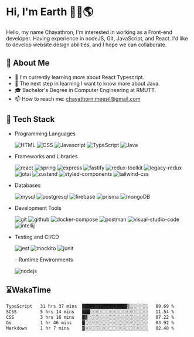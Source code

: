 # Hi, I'm Earth 👋🏽🌎
Hello, my name Chayathron, I'm interested in
working as a Front-end developer.
Having experience in nodeJS, Git, JavaScript,
and React. I'd like to develop website design
abilities, and I hope we can collaborate.


## 🎃 About Me

- 🌱 I'm currently learning more about React Typescript.
- 🦘 The next step in learning I want to know more about Java.
- 🎓 Bachelor's Degree in Computer Engineering at RMUTT.
- 📫 How to reach me: chayathorn.meesil@gmail.com

## 💾 Tech Stack
- Programming Languages
  <p>

    <img src="https://img.shields.io/badge/html-E5532D.svg?style=for-the-badge&logo=html5&logoColor=white" alt="HTML" />
    <img src="https://img.shields.io/badge/css-264DE4.svg?style=for-the-badge&logo=css3&logoColor=white" alt="CSS" />
    <img src="https://img.shields.io/badge/javascript-%23323330.svg?style=for-the-badge&logo=javascript&logoColor=%23F7DF1E" alt="Javascript" />
    <img src="https://img.shields.io/badge/typescript-377CC8.svg?style=for-the-badge&logo=typescript&logoColor=white" alt="TypeScript" />
    <img src="https://img.shields.io/badge/java-E76F01.svg?style=for-the-badge&logo=OpenJDK&logoColor=ffffff" alt="Java" />

  </p>
- Frameworks and Libraries
  <p>

    <img src="https://img.shields.io/badge/React-149ECA.svg?style=for-the-badge&logo=React&logoColor=white" alt="react" />
    <img src="https://img.shields.io/badge/spring-6CB52D.svg?style=for-the-badge&logo=spring&logoColor=white" alt="spring" />
    <img src="https://img.shields.io/badge/express-323232.svg?style=for-the-badge&logo=express&logoColor=white" alt="express" />
    <img src="https://img.shields.io/badge/fastify-000000.svg?style=for-the-badge&logo=fastify&logoColor=white" alt="fastify" />
    <img src="https://img.shields.io/badge/reduxtoolkit-764ABC.svg?style=for-the-badge&logo=redux&logoColor=white" alt="redux-toolkit" />
    <img src="https://img.shields.io/badge/legacyredux-764ABC.svg?style=for-the-badge&logo=redux&logoColor=white" alt="legacy-redux" />
    <img src="https://img.shields.io/badge/jotai-525252.svg?style=for-the-badge&logoColor=white" alt="jotai" />
    <img src="https://img.shields.io/badge/zustand-373029.svg?style=for-the-badge&logoColor=white" alt="zustand" />
    <img src="https://img.shields.io/badge/styledcomponents-DD6F93.svg?style=for-the-badge&logo=styledcomponents&logoColor=white" alt="styled-components" />
    <img src="https://img.shields.io/badge/tailwindcss-06B6D4.svg?style=for-the-badge&logo=tailwindcss&logoColor=white" alt="tailwind-css" />
    
  </p>
- Databases
  <p>
  
    <img src="https://img.shields.io/badge/mysql-4479A1.svg?style=for-the-badge&logo=mysql&logoColor=white" alt="mysql" />
    <img src="https://img.shields.io/badge/postgresql-4169E1.svg?style=for-the-badge&logo=postgresql&logoColor=white" alt="postgresql" />
    <img src="https://img.shields.io/badge/firebase-FFCA28.svg?style=for-the-badge&logo=firebase&logoColor=white" alt="firebase" />
    <img src="https://img.shields.io/badge/prisma-2D3748.svg?style=for-the-badge&logo=prisma&logoColor=white" alt="prisma" />
    <img src="https://img.shields.io/badge/mongoDB-001e2b.svg?style=for-the-badge&logo=mongodb&logoColor=00ed64" alt="mongoDB" />

  </p>
- Development Tools
  <p>
  
    <img src="https://img.shields.io/badge/git-F05032.svg?style=for-the-badge&logo=git&logoColor=white" alt="git" />
    <img src="https://img.shields.io/badge/github-181717.svg?style=for-the-badge&logo=github&logoColor=white" alt="github" />
    <img src="https://img.shields.io/badge/dockercompose-2496ED.svg?style=for-the-badge&logo=docker&logoColor=white" alt="docker-compose" />
    <img src="https://img.shields.io/badge/postman-FF6C37.svg?style=for-the-badge&logo=postman&logoColor=white" alt="postman" />
    <img src="https://img.shields.io/badge/visualstudiocode-007ACC.svg?style=for-the-badge&logo=visualstudiocode&logoColor=white" alt="visual-studio-code" />
    <img src="https://img.shields.io/badge/intellijidea-000000.svg?style=for-the-badge&logo=intellijidea&logoColor=white" alt="intellij" />

  </p>
- Testing and CI/CD
  <p>
  
    <img src="https://img.shields.io/badge/jest-C21325.svg?style=for-the-badge&logo=jest&logoColor=white" alt="jest" />
    <img src="https://img.shields.io/badge/mockito-79A63E.svg?style=for-the-badge&lColor=white" alt="mockito" />
    <img src="https://img.shields.io/badge/junit-25A162.svg?style=for-the-badge&logo=junit5&logoColor=white" alt="junit" />
    
  </p>
  - Runtime Environments
  <p>
  
    <img src="https://img.shields.io/badge/nodejs-339933.svg?style=for-the-badge&logo=nodedotjs&logoColor=white" alt="nodejs" />
    
  </p>

## ⌛WakaTime
<!--START_SECTION:waka-->

```txt
TypeScript   31 hrs 37 mins  █████████████████▒░░░░░░░   69.69 %
SCSS         5 hrs 14 mins   ███░░░░░░░░░░░░░░░░░░░░░░   11.54 %
CSS          3 hrs 16 mins   █▓░░░░░░░░░░░░░░░░░░░░░░░   07.22 %
Go           1 hr 46 mins    █░░░░░░░░░░░░░░░░░░░░░░░░   03.92 %
Markdown     1 hr 7 mins     ▓░░░░░░░░░░░░░░░░░░░░░░░░   02.48 %
```

<!--END_SECTION:waka-->

